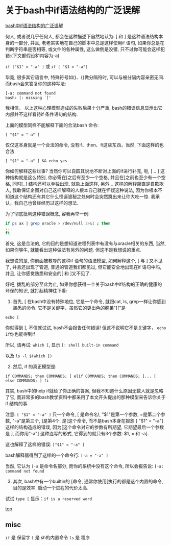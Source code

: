 # 关于bash中if语法结构的广泛误解

[bash中if语法结构的广泛误解](http://www.linuxdiyf.com/viewarticle.php?id=105505)

何人, 或者说几乎任何人, 都会在这种描述下自然地认为: [ 和 ] 是这种语法结构本身的一部分, 并且, 老老实实地在自己的脚本中总是这样使用if 语句, 如果你总是在判断字符串是否相等, 或文件的各种属性, 这么做倒是没错, 只不过你可能会这样犯错:(下文都假设$1内容为-a)

`if ["$1" = "-a" ]` 或 `if [ "$1 = "-a"]`

毕竟, 很多其它语言中, 特殊符号如()、{}做分隔符时, 可以与被分隔内容亲密无间. 而bash会来答复你的这种写法:
```
[-a: command not found
bash: [: missing `]'
```
我相信， 以上这种心理模型造成的失败后果十分严重, bash的错误信息显示出它内部并不这样看待if 条件语句的结构.

上面的模型同样不能解释下面的合法bash 命令:

`[ "$1" = "-a" ]`

仅仅这本身就是一个合法的命令, 没有if、then、fi这些东西，当然, 下面这样的也合法

`[ "$1" = "-a" ] && echo yes`

你如何解释这些烂事? 当然你可以自圆其说地不断对上面的if进行补充, 呃, [ .. ] 这种结构就是这么特别, 你必需在[之后有至少一个空格, 并且在]之前也至少有一个空格, 同时[..] 结构还可以单独出现, 就象上面这样, 另外... 这样的解释简直是自欺欺人, 我敢保证企图对自己这样解释的人根本自己就在怀疑这种说法, 因为你根本不知道这个结构还有其它什么怪诞诡秘之处何时会突然跳出来让你大吃一惊. 我承认，我自己也曾经经历过这样的想法.

为了彻底批判这种错误概念, 容我再举一例:
``` bash
if ps ax | grep oracle > /dev/null 2>&1 ; then
...
fi
```
首先, 这是合法的, 它的目的是想知道进程列表中有没有与oracle相关的东西, 当然, 如果你够牛, 就能看出这种做法有另外的问题. 但这不是我想说的重点.

我想说的是, 你前面被教导的这种if 语句的语法模型, 如何解释这个, [ 与 ] 又不见了, 并且还出现了管道, 普通的管道我们都见过, 但它能安全地出现在if 语句中吗, 并且, 让你感觉熟悉和安全的[ 和 ]又不见了.

好吧, 拨乱的部分至此为止, 如果你想获得一个关于bash中if结构的正确的健康的环保的知识, 就打起精神往下看:

1. 首先, [ 在bash中没有特殊地位, 它是一个命令, 就跟cat, ls, grep一样让你感到熟悉的命令. 它不是关键字，虽然它的更出色的胞弟"[["是

`echo [`

你就得到 [, 不信就试试, bash不会报告任何错误! 但这不说明它不是关键字， `echo if`你也能得到if

所以, 请再试: `which [`, 显示 `[: shell built-in command`

以及 `ls -l $(which [)`

2. 然后, if 的真正模型是:

`if COMMANDS; then COMMANDS; [ elif COMMANDS; then COMMANDS; ]... [ else COMMANDS; ] fi`

其实, bash中的help if就给了你正确的答案, 但我不知道什么原因无数人就是忽略了它, 而非常多的bash教学资料中都采用了本文开头提出的那种模型来告诉你关于if 结构的事.

注意: `[ "$1" = "-a" ]` 只一个命令, [ 是命令名!, "$1"是第一个参数, =是第二个参数, "-a"是第三个, ]是第4个. 是[这个命令, 而不是bash本身在报怨 [ "$1" = "-a"] 这样的结构造成的错误, 因为[这个命令对它的参数有所期望, 它期望最后一个参数是 ], 而你用"-a"] 这种连写的形式, 它得到的就只有3个参数: $1, = 和 -a].

这也解释了这样的错误:
`["$1" = "-a" ]`

bash解释器得到了这样的一个命令行:
`[-a = "-a" ]`

当然, 它认为 `[-a` 是命令名部分, 而你的系统中没有这个命令, 所以会报告说:
`[-a: command not found`

3. 其次, bash中有一个builtin的 [命令, 通常你使用[执行的都是这个内置的命令, 目的是效率. 启动一个进程的代价太高.

试试 `type [` 
显示：`if is a reserved word`


[top](https://www.cnblogs.com/haivey/archive/2012/09/04/2669870.html#a0)


## misc

`if` 是 保留字
`[` 是 sh的内置命令
`ls` 是 程序